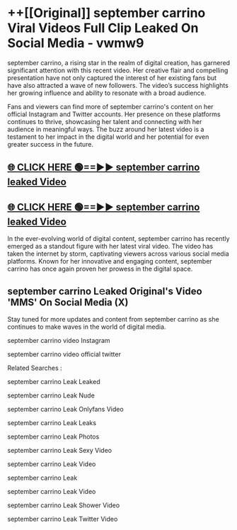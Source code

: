 # ++[[Original]] september carrino Viral Videos Full Clip Leaked On Social Media - vwmw9<br>

september carrino, a rising star in the realm of digital creation, has garnered significant attention with this recent video. Her creative flair and compelling presentation have not only captured the interest of her existing fans but have also attracted a wave of new followers. The video’s success highlights her growing influence and ability to resonate with a broad audience.

Fans and viewers can find more of september carrino's content on her official Instagram and Twitter accounts. Her presence on these platforms continues to thrive, showcasing her talent and connecting with her audience in meaningful ways. The buzz around her latest video is a testament to her impact in the digital world and her potential for even greater success in the future.


## [🌐 CLICK HERE 🟢==►► september carrino leaked Video ](https://onlyclips.site?title=september_carrino&ref=git)

## [🌐 CLICK HERE 🟢==►► september carrino leaked Video ](https://onlyclips.site?title=september_carrino&ref=git)


In the ever-evolving world of digital content, september carrino has recently emerged as a standout figure with her latest viral video. The video has taken the internet by storm, captivating viewers across various social media platforms. Known for her innovative and engaging content, september carrino has once again proven her prowess in the digital space.



## september carrino L𝚎aked Original's Video 'MMS' On Social Media (X)


Stay tuned for more updates and content from september carrino as she continues to make waves in the world of digital media.

september carrino video Instagram

september carrino video official twitter


Related Searches :

september carrino Leak Leaked

september carrino Leak Nude

september carrino Leak Onlyfans Video

september carrino Leak Leaks

september carrino Leak Photos

september carrino Leak Sexy Video

september carrino Leak Video

september carrino Leak

september carrino Leak Video

september carrino Leak Shower Video

september carrino Leak Twitter Video

